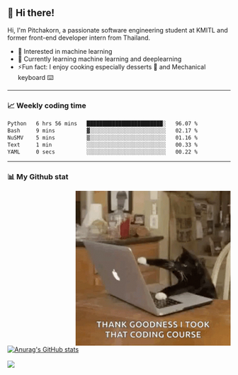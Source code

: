 ## 👋 Hi there!

<!--
**Eggceptional14/Eggceptional14** is a ✨ _special_ ✨ repository because its `README.md` (this file) appears on your GitHub profile.

Here are some ideas to get you started:

- 🔭 I’m currently working on ...
- 🌱 I’m currently learning ...
- 👯 I’m looking to collaborate on ...
- 🤔 I’m looking for help with ...
- 💬 Ask me about ...
- 📫 How to reach me: ...
- 😄 Pronouns: ...
- ⚡ Fun fact: ...
-->
Hi, I'm Pitchakorn, a passionate software engineering student at KMITL and former front-end developer intern from Thailand.

<ul>
  <li> 🧐 Interested in machine learning </li>
  <li> 🌱 Currently learning machine learning and deeplearning</li>
  <li> ⚡️Fun fact: I enjoy cooking especially desserts 🍳 and Mechanical keyboard ⌨️ </li>
</ul>

<hr>

### 📈 Weekly coding time
<!--START_SECTION:waka-->

```text
Python   6 hrs 56 mins   ████████████████████████░   96.07 %
Bash     9 mins          ▓░░░░░░░░░░░░░░░░░░░░░░░░   02.17 %
NuSMV    5 mins          ▒░░░░░░░░░░░░░░░░░░░░░░░░   01.16 %
Text     1 min           ░░░░░░░░░░░░░░░░░░░░░░░░░   00.33 %
YAML     0 secs          ░░░░░░░░░░░░░░░░░░░░░░░░░   00.22 %
```

<!--END_SECTION:waka-->
<hr>

### 📊 My Github stat

<img align="right" alt="GIF" src="https://github.com/Eggceptional14/Eggceptional14/blob/main/coding.gif" width="350" height="350">

[![Anurag's GitHub stats](https://github-readme-stats.vercel.app/api?username=Eggceptional14&theme=github_dark&hide_rank=true)](https://github.com/anuraghazra/github-readme-stats)

<a href="https://github.com/anuraghazra/github-readme-stats">
  <img align="center" src="https://github-readme-stats.vercel.app/api/top-langs/?username=Eggceptional14&layout=compact&theme=github_dark&hide=makefile">
</a>

<br />

